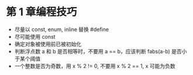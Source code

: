 # 第 1 章编程技巧

* 尽量以 const, enum, inline 替换 \#define
* 尽可能使用 const
* 确定对象被使用前已被初始化
* 判断浮点数 a 和 b 是否相等时，不要用 a == b，应该判断 fabs\(a-b\) 是否小于某个阈值
* 一个整数是否为奇数，用 x % 2 != 0, 不要用 x % 2 == 1, x 可能为负数


